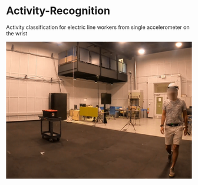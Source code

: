# Activity-Recognition
Activity classification for electric line workers from single accelerometer on the wrist

![image](./images/wrist.png)

